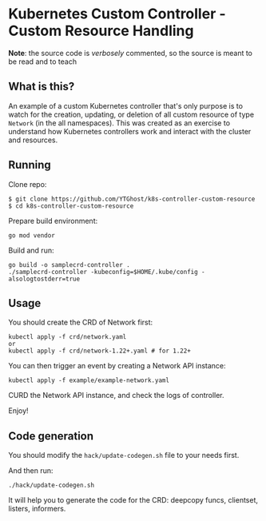 # Kubernetes Custom Controller - Custom Resource Handling

**Note**: the source code is _verbosely_ commented, so the source is meant to be read and to teach

## What is this?

An example of a custom Kubernetes controller that's only purpose is to watch for the creation, updating, or deletion of all custom resource of type `Network` (in the all namespaces). This was created as an exercise to understand how Kubernetes controllers work and interact with the cluster and resources.

## Running

Clone repo:

```
$ git clone https://github.com/YTGhost/k8s-controller-custom-resource
$ cd k8s-controller-custom-resource
```

Prepare build environment:

```
go mod vendor
```

Build and run:

```
go build -o samplecrd-controller .
./samplecrd-controller -kubeconfig=$HOME/.kube/config -alsologtostderr=true
```

## Usage

You should create the CRD of Network first:

```
kubectl apply -f crd/network.yaml
or
kubectl apply -f crd/network-1.22+.yaml # for 1.22+
```

You can then trigger an event by creating a Network API instance:

```
kubectl apply -f example/example-network.yaml
```

CURD the Network API instance, and check the logs of controller. 

Enjoy!

## Code generation

You should modify the `hack/update-codegen.sh` file to your needs first.

And then run:

```
./hack/update-codegen.sh
```

It will help you to generate the code for the CRD: deepcopy funcs, clientset, listers, informers.